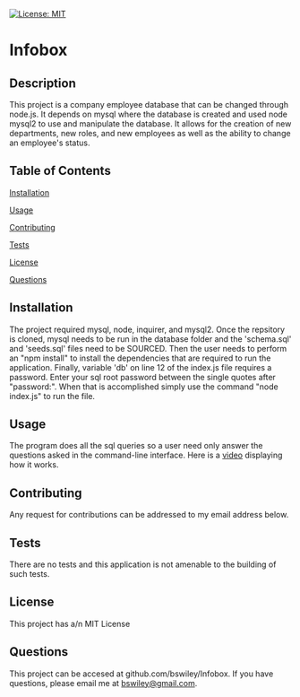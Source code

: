 [![License: MIT](https://img.shields.io/badge/License-MIT-yellow.svg)](https://opensource.org/licenses/MIT)



# Infobox

## Description
This project is a company employee database that can be changed through node.js. It depends on mysql where the database is created and used node mysql2 to use and manipulate the database.  It allows for the creation of new departments, new roles, and new employees as well as the ability to change an employee's status.   


## Table of Contents

[Installation](#Installation)

[Usage](#Usage)

[Contributing](#Contributing)

[Tests](#Tests)

[License](#License)

[Questions](#Questions)

## Installation
The project required mysql, node, inquirer, and mysql2.  Once the repsitory is cloned, mysql needs to be run in the database folder and the 'schema.sql' and 'seeds.sql' files need to be SOURCED.  Then the user needs to perform an "npm install" to install the dependencies that are required to run the application.  Finally, variable 'db' on line 12 of the index.js file requires a password.  Enter your sql root password between the single quotes after "password:".  When that is accomplished simply use the command "node index.js" to run the file.

## Usage
The program does all the sql queries so a user need only answer the questions asked in the command-line interface.  Here is a [video](https://drive.google.com/file/d/1SekgI9xepSnxASSf8bYmcfLl-3Finr-p/view?usp=sharing) displaying how it works. 

## Contributing
Any request for contributions can be addressed to my email address below. 

## Tests
There are no tests and this application is not amenable to the building of such tests. 

## License
This project has a/n MIT License

## Questions
This project can be accesed at github.com/bswiley/Infobox.  If you have questions, please email me at bswiley@gmail.com.
